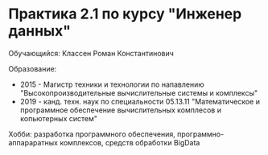 # Практика 2.1 по курсу "Инженер данных"

Обучающийся: Классен Роман Константинович

Образование: 
- 2015 - Магистр техники и технологии по напавлению "Высокопроизводительные вычислительные системы и комплексы"
- 2019 - канд. техн. наук по специальности 05.13.11 "Математическое и программное обеспечение вычислительных комплесов и копьютерных систем"


Хобби: разработка программного обеспечения, программно-аппараратных комплексов, средств обработки BigData